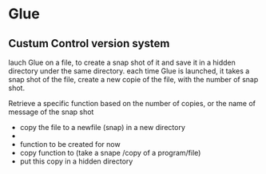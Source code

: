 # Glue

## Custum Control version system

lauch Glue on a file, to create a snap shot of it and save it in a hidden
directory under the same directory.
each time Glue is launched, it takes a snap shot of the file, create a new copie of the file, with the number of snap shot.

Retrieve a specific function based on the number of copies, or the name of message of the snap shot

- copy the file to a newfile (snap) in a new directory
-
- function to be created for now
- copy function to (take a snape /copy of a program/file)
- put this copy in a hidden directory
